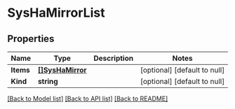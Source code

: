 # SysHaMirrorList

## Properties
Name | Type | Description | Notes
------------ | ------------- | ------------- | -------------
**Items** | [**[]SysHaMirror**](sys_haMirror.md) |  | [optional] [default to null]
**Kind** | **string** |  | [optional] [default to null]

[[Back to Model list]](../README.md#documentation-for-models) [[Back to API list]](../README.md#documentation-for-api-endpoints) [[Back to README]](../README.md)


